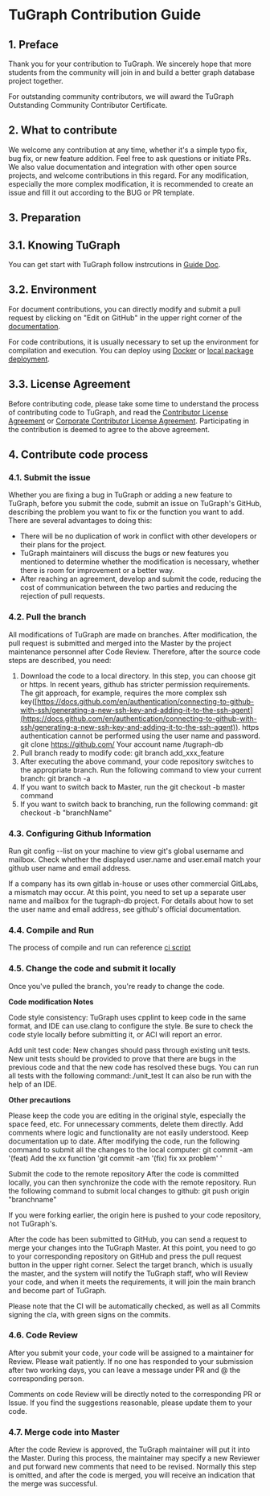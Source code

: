 # TuGraph Contribution Guide

## 1. Preface

Thank you for your contribution to TuGraph. We sincerely hope that more students from the community will join in and build a better graph database project together.

For outstanding community contributors, we will award the TuGraph Outstanding Community Contributor Certificate.

## 2. What to contribute

We welcome any contribution at any time, whether it's a simple typo fix, bug fix, or new feature addition. Feel free to ask questions or initiate PRs. We also value documentation and integration with other open source projects, and welcome contributions in this regard. For any modification, especially the more complex modification, it is recommended to create an issue and fill it out according to the BUG or PR template.

## 3. Preparation

## 3.1. Knowing TuGraph

You can get start with TuGraph follow instrcutions in [Guide Doc](../1.guide.md).

## 3.2. Environment

For document contributions, you can directly modify and submit a pull request by clicking on "Edit on GitHub" in the upper right corner of the [documentation](https://tugraph-db.readthedocs.io/en/latest).

For code contributions, it is usually necessary to set up the environment for compilation and execution. You can deploy using [Docker](../5.installation&running/3.docker-deployment.md) or [local package deployment](../5.installation&running/4.local-package-deployment.md).

## 3.3. License Agreement

Before contributing code, please take some time to understand the process of contributing code to TuGraph, and read the [Contributor License Agreement](3.individual-cla.md) or [Corporate Contributor License Agreement](4.corporate-cla.md). Participating in the contribution is deemed to agree to the above agreement.

## 4. Contribute code process

### 4.1. Submit the issue

Whether you are fixing a bug in TuGraph or adding a new feature to TuGraph, before you submit the code, submit an issue on TuGraph's GitHub, describing the problem you want to fix or the function you want to add. There are several advantages to doing this:

- There will be no duplication of work in conflict with other developers or their plans for the project.
- TuGraph maintainers will discuss the bugs or new features you mentioned to determine whether the modification is necessary, whether there is room for improvement or a better way.
- After reaching an agreement, develop and submit the code, reducing the cost of communication between the two parties and reducing the rejection of pull requests.

### 4.2. Pull the branch

All modifications of TuGraph are made on branches. After modification, the pull request is submitted and merged into the Master by the project maintenance personnel after Code Review. Therefore, after the source code steps are described, you need:

1. Download the code to a local directory. In this step, you can choose git or https. In recent years, github has stricter permission requirements. The git approach, for example, requires the more complex ssh key([https://docs.github.com/en/authentication/connecting-to-github-with-ssh/generating-a-new-ssh-key-and-adding-it-to-the-ssh-agent](https://docs.github.com/en/authentication/connecting-to-github-with-ssh/generating-a-new-ssh-key-and-adding-it-to-the-ssh-agent)). https authentication cannot be performed using the user name and password. git clone https://github.com/ Your account name /tugraph-db
2. Pull branch ready to modify code:
   git branch add_xxx_feature
3. After executing the above command, your code repository switches to the appropriate branch. Run the following command to view your current branch: git branch -a
4. If you want to switch back to Master, run the git checkout -b master command
5. If you want to switch back to branching, run the following command: git checkout -b "branchName"

### 4.3. Configuring Github Information

Run git config --list on your machine to view git's global username and mailbox. Check whether the displayed user.name and user.email match your github user name and email address.

If a company has its own gitlab in-house or uses other commercial GitLabs, a mismatch may occur. At this point, you need to set up a separate user name and mailbox for the tugraph-db project. For details about how to set the user name and email address, see github's official documentation.

### 4.4. Compile and Run

The process of compile and run can reference [ci script](https://github.com/TuGraph-family/tugraph-db/blob/master/ci/github_ci.sh)

### 4.5. Change the code and submit it locally

Once you've pulled the branch, you're ready to change the code.

**Code modification Notes**

Code style consistency: TuGraph uses cpplint to keep code in the same format, and IDE can use.clang to configure the style. Be sure to check the code style locally before submitting it, or ACI will report an error.

Add unit test code: New changes should pass through existing unit tests. New unit tests should be provided to prove that there are bugs in the previous code and that the new code has resolved these bugs. You can run all tests with the following command:./unit_test
It can also be run with the help of an IDE.

**Other precautions**

Please keep the code you are editing in the original style, especially the space feed, etc. For unnecessary comments, delete them directly. Add comments where logic and functionality are not easily understood. Keep documentation up to date. After modifying the code, run the following command to submit all the changes to the local computer:
git commit -am '(feat) Add the xx function 'git commit -am '(fix) fix xx problem' '

Submit the code to the remote repository
After the code is committed locally, you can then synchronize the code with the remote repository. Run the following command to submit local changes to github: git push origin "branchname"

If you were forking earlier, the origin here is pushed to your code repository, not TuGraph's.

After the code has been submitted to GitHub, you can send a request to merge your changes into the TuGraph Master. At this point, you need to go to your corresponding repository on GitHub and press the pull request button in the upper right corner. Select the target branch, which is usually the master, and the system will notify the TuGraph staff, who will Review your code, and when it meets the requirements, it will join the main branch and become part of TuGraph.

Please note that the CI will be automatically checked, as well as all Commits signing the cla, with green signs on the commits.

### 4.6. Code Review

After you submit your code, your code will be assigned to a maintainer for Review. Please wait patiently. If no one has responded to your submission after two working days, you can leave a message under PR and @ the corresponding person.

Comments on code Review will be directly noted to the corresponding PR or Issue. If you find the suggestions reasonable, please update them to your code.

### 4.7. Merge code into Master

After the code Review is approved, the TuGraph maintainer will put it into the Master. During this process, the maintainer may specify a new Reviewer and put forward new comments that need to be revised. Normally this step is omitted, and after the code is merged, you will receive an indication that the merge was successful.
